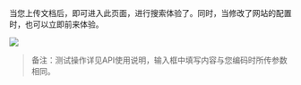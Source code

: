 当您上传文档后，即可进入此页面，进行搜索体验了。同时，当修改了网站的配置时，也可以立即前来体验。

![](http://imgcache.tce.fsphere.cn/static/qzonestyle.gtimg.cn/qzone/vas/opensns/res/img/yunsousuobangzhuwendang-58.png)

>备注：测试操作详见API使用说明，输入框中填写内容与您编码时所传参数相同。